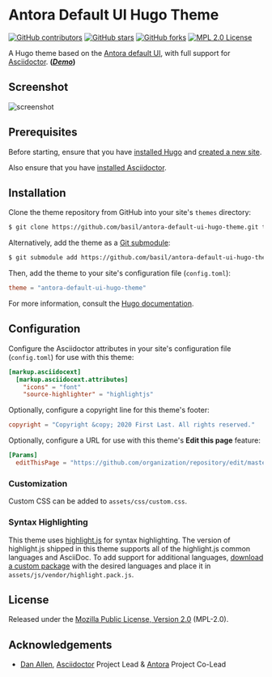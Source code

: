 # Antora Default UI Hugo Theme

[![GitHub contributors](https://img.shields.io/github/contributors/basil/antora-default-ui-hugo-theme.svg?color=blue)](https://github.com/basil/antora-default-ui-hugo-theme/contributors)
[![GitHub stars](https://img.shields.io/github/stars/basil/antora-default-ui-hugo-theme.svg)](https://github.com/basil/antora-default-ui-hugo-theme/stargazers)
[![GitHub forks](https://img.shields.io/github/forks/basil/antora-default-ui-hugo-theme.svg)](https://github.com/basil/antora-default-ui-hugo-theme/network/members)
[![MPL 2.0 License](https://img.shields.io/badge/License-MPL%202.0-blue.svg)](https://github.com/basil/antora-default-ui-hugo-theme/blob/master/LICENSE)
<!-- [![GitHub release](https://img.shields.io/github/release/basil/antora-default-ui-hugo-theme.svg)](https://github.com/basil/antora-default-ui-hugo-theme/releases) -->

A Hugo theme based on the [Antora default UI](https://gitlab.com/antora/antora-ui-default), with full support for [Asciidoctor](https://asciidoctor.org/). **([_Demo_](https://antora-default-ui-hugo-theme.netlify.app/))**

## Screenshot

![screenshot](https://raw.githubusercontent.com/basil/antora-default-ui-hugo-theme/master/images/screenshot.png)

## Prerequisites

Before starting, ensure that you have [installed Hugo](https://gohugo.io/getting-started/quick-start/#step-1-install-hugo) and [created a new site](https://gohugo.io/getting-started/quick-start/#step-2-create-a-new-site).

Also ensure that you have [installed Asciidoctor](https://asciidoctor.org/docs/install-toolchain/).

## Installation

Clone the theme repository from GitHub into your site's `themes` directory:

```bash
$ git clone https://github.com/basil/antora-default-ui-hugo-theme.git themes/antora-default-ui-hugo-theme
```

Alternatively, add the theme as a [Git submodule](https://git-scm.com/book/en/v2/Git-Tools-Submodules):

```bash
$ git submodule add https://github.com/basil/antora-default-ui-hugo-theme.git themes/antora-default-ui-hugo-theme
```

Then, add the theme to your site's configuration file (`config.toml`):

```toml
theme = "antora-default-ui-hugo-theme"
```

For more information, consult the [Hugo documentation](https://gohugo.io/getting-started/quick-start/#step-3-add-a-theme).

## Configuration

Configure the Asciidoctor attributes in your site's configuration file (`config.toml`) for use with this theme:

```toml
[markup.asciidocext]
  [markup.asciidocext.attributes]
    "icons" = "font"
    "source-highlighter" = "highlightjs"
```

Optionally, configure a copyright line for this theme's footer:

```toml
copyright = "Copyright &copy; 2020 First Last. All rights reserved."
```

Optionally, configure a URL for use with this theme's **Edit this page** feature:

```toml
[Params]
  editThisPage = "https://github.com/organization/repository/edit/master/content/"
```

### Customization

Custom CSS can be added to `assets/css/custom.css`.

### Syntax Highlighting

This theme uses [highlight.js](https://highlightjs.org/) for syntax highlighting. The version of highlight.js shipped in this theme supports all of the highlight.js common languages and AsciiDoc. To add support for additional languages, [download a custom package](https://highlightjs.org/download/) with the desired languages and place it in `assets/js/vendor/highlight.pack.js`.

## License

Released under the [Mozilla Public License, Version 2.0](https://github.com/basil/antora-default-ui-hugo-theme/blob/master/LICENSE) (MPL-2.0).

## Acknowledgements

- [Dan Allen](https://github.com/mojavelinux), [Asciidoctor](https://asciidoctor.org/) Project Lead & [Antora](https://antora.org/) Project Co-Lead

